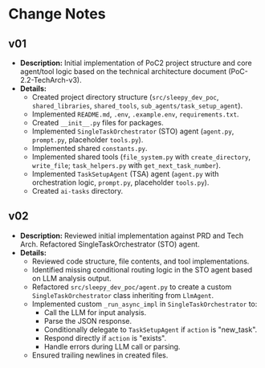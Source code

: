 # Change Notes

## v01
- **Description:** Initial implementation of PoC2 project structure and core agent/tool logic based on the technical architecture document (PoC-2.2-TechArch-v3).
- **Details:**
    - Created project directory structure (`src/sleepy_dev_poc`, `shared_libraries`, `shared_tools`, `sub_agents/task_setup_agent`).
    - Implemented `README.md`, `.env`, `.example.env`, `requirements.txt`.
    - Created `__init__.py` files for packages.
    - Implemented `SingleTaskOrchestrator` (STO) agent (`agent.py`, `prompt.py`, placeholder `tools.py`).
    - Implemented shared `constants.py`.
    - Implemented shared tools (`file_system.py` with `create_directory`, `write_file`; `task_helpers.py` with `get_next_task_number`).
    - Implemented `TaskSetupAgent` (TSA) agent (`agent.py` with orchestration logic, `prompt.py`, placeholder `tools.py`).
    - Created `ai-tasks` directory.
## v02
- **Description:** Reviewed initial implementation against PRD and Tech Arch. Refactored SingleTaskOrchestrator (STO) agent.
- **Details:**
    - Reviewed code structure, file contents, and tool implementations.
    - Identified missing conditional routing logic in the STO agent based on LLM analysis output.
    - Refactored `src/sleepy_dev_poc/agent.py` to create a custom `SingleTaskOrchestrator` class inheriting from `LlmAgent`.
    - Implemented custom `_run_async_impl` in `SingleTaskOrchestrator` to:
        - Call the LLM for input analysis.
        - Parse the JSON response.
        - Conditionally delegate to `TaskSetupAgent` if `action` is "new_task".
        - Respond directly if `action` is "exists".
        - Handle errors during LLM call or parsing.
    - Ensured trailing newlines in created files.